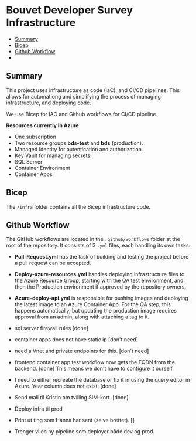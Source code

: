 # Bouvet Developer Survey Infrastructure

- [Summary](#summar)
- [Bicep](#bicep)
- [Github Workflow](#github-workflow)
- []()

## Summary

This project uses infrastructure as code (IaC), and CI/CD pipelines.
This allows for automationg and simplifying the process of managing infrastructure,
and deploying code.

We use Bicep for IAC and Github workflows for CI/CD pipeline.

__Resources currently in Azure__

- One subscription
- Two resource groups __bds-test__ and __bds__ (production).
- Managed Identity for autentication and authorization.
- Key Vault for managing secrets.
- SQL Server
- Container Environment
- Container Apps

## Bicep

The `/infra` folder contains all the Bicep infrastructure code.

## Github Workflow

The GitHub workflows are located in the `.github/workflows` folder at the root of the repository. It consists of 3 `.yml` files, each handling its own tasks:

- **Pull-Request.yml** has the task of building and testing the project before a pull request can be accepted.
- **Deploy-azure-resources.yml** handles deploying infrastructure files to the Azure Resource Group, starting with the QA test environment, and then the Production environment if approved by the repository owners.
- **Azure-deploy-api.yml** is responsible for pushing images and deploying the latest image to an Azure Container App. For the QA step, this happens automatically, but updating the production image requires approval from an admin, along with attaching a tag to it.

- sql server firewall rules [done]
- container apps does not have static ip [don't need]
- need a Vnet and private endpoints for this. [don't need]

- frontend container app test workflow now gets the FQDN from the backend. [done]
This means we don't have to configure it ourself.

- I need to either recreate the database or fix it in using
the query editor in Azure. Year column does not exist. [done]

- Send mail til Kristin om tvilling SIM-kort. [done]

- Deploy infra til prod

- Print ut ting som Hanna har sent (selve brettet). []
- Trenger vi en ny pipeline som deployer både dev og prod.
